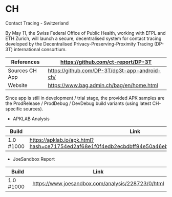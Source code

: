 # CH
Contact Tracing - Switzerland

By May 11, the Swiss Federal Office of Public Health, working with EFPL and ETH Zurich, will launch a secure, decentralised system for contact tracing developed by the Decentralised Privacy-Preserving-Proximity Tracing (DP-3T) international consortium.

References | https://github.com/ct-report/DP-3T
-----------|-----------------------------------
Sources CH App | https://github.com/DP-3T/dp3t-app-android-ch/
Website | https://www.bag.admin.ch/bag/en/home.html

Since app is still in development / trial stage, the provided APK samples are the ProdRelease / ProdDebug / DevDebug build variants (using latest CH-specific sources).

- APKLAB Analysis

Build | Link
------|-----
1.0 #1000 | https://apklab.io/apk.html?hash=ce71754ed2af68e1f0f4edb2ecbdbff94e50a46eb370acf0697b5f5790150342

- JoeSandbox Report

Build | Link
------|-----
1.0 #1000 | https://www.joesandbox.com/analysis/228723/0/html
